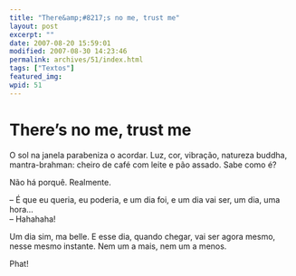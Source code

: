 ```yaml
---
title: "There&amp;#8217;s no me, trust me"
layout: post
excerpt: ""
date: 2007-08-20 15:59:01
modified: 2007-08-30 14:23:46
permalink: archives/51/index.html
tags: ["Textos"]
featured_img: 
wpid: 51
---
```


# There&#8217;s no me, trust me

O sol na janela parabeniza o acordar. Luz, cor, vibração, natureza buddha, mantra-brahman: cheiro de café com leite e pão assado. Sabe como é?

Não há porquê. Realmente.

– É que eu queria, eu poderia, e um dia foi, e um dia vai ser, um dia, uma hora…  
– Hahahaha!

Um dia sim, ma belle. E esse dia, quando chegar, vai ser agora mesmo, nesse mesmo instante. Nem um a mais, nem um a menos.

Phat!